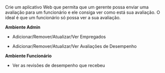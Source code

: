 Crie um aplicativo Web que permita que um gerente possa enviar uma avaliação para um funcionário e ele consiga ver como está sua avaliação. O ideal é que um funcionário só possa ver a sua avaliação.

**Ambiente Admin**

- Adicionar/Remover/Atualizar/Ver Empregados

- Adicionar/Remover/Atualizar/Ver Avaliações de Desempenho

**Ambiente Funcionário**

- Ver as revisões de desempenho que recebeu 
